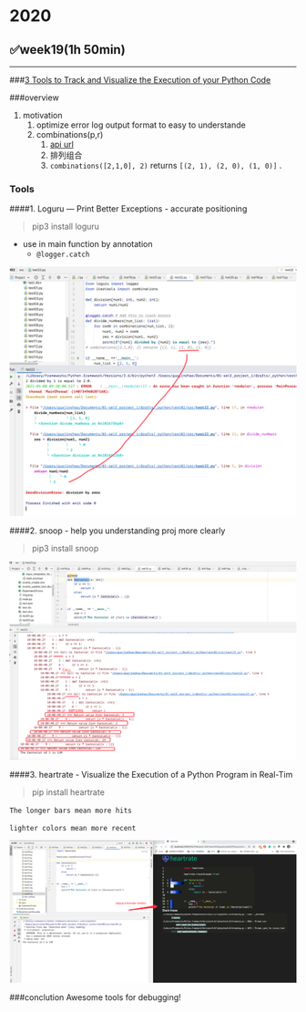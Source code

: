 # 2020



## ✅week19(1h 50min)

---



###[3 Tools to Track and Visualize the Execution of your Python Code](https://towardsdatascience.com/3-tools-to-track-and-visualize-the-execution-of-your-python-code-666a153e435e)



###overview

1. motivation
   1. optimize error log output format to easy to understande
   2. combinations(p,r)
      1. [api url](https://docs.python.org/3/library/itertools.html)
      2. 排列组合
      3. `combinations([2,1,0], 2)` returns `[(2, 1), (2, 0), (1, 0)]` .





### Tools

####1. Loguru — Print Better Exceptions - accurate positioning

> pip3 install loguru

- use in main function by annotation
  - `@logger.catch`

![avator](pic/123.png)



####2. snoop - help you understanding proj more clearly

> pip3 install snoop

![avator](pic/2.png)









####3. heartrate - Visualize the Execution of a Python Program in Real-Tim

> pip install heartrate

`The longer bars mean more hits`

`lighter colors mean more recent`



![avator](pic/3.png)





###conclution
Awesome tools for debugging!

